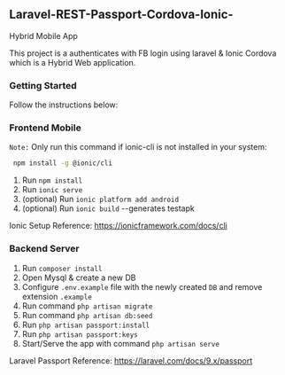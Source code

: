## Laravel-REST-Passport-Cordova-Ionic-
Hybrid Mobile App

This project is a authenticates with FB login using laravel &amp; Ionic Cordova which is a Hybrid Web application.

### Getting Started
Follow the instructions below:

### Frontend Mobile
`Note:` Only run this command if ionic-cli is not installed in your system:

```bash
 npm install -g @ionic/cli
```

1. Run `npm install`
2. Run `ionic serve`
3. (optional) Run `ionic platform add android`
4. (optional) Run `ionic build` --generates testapk

Ionic Setup Reference: https://ionicframework.com/docs/cli


### Backend Server

1. Run `composer install`
2. Open Mysql & create a new DB
3. Configure `.env.example` file with the newly created `DB` and remove extension `.example`
4. Run command `php artisan migrate`
5. Run command `php artisan db:seed`
6. Run `php artisan passport:install`
7. Run `php artisan passport:keys`
8. Start/Serve the app with command `php artisan serve`

Laravel Passport Reference: https://laravel.com/docs/9.x/passport





